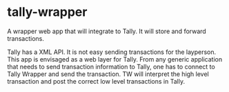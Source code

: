tally-wrapper
=============

A wrapper web app that will integrate to Tally. It will store and forward transactions.

Tally has a XML API. It is not easy sending transactions for the layperson. This app is envisaged as a web layer for Tally. From any generic application that needs to send transaction information to Tally, one has to connect to Tally Wrapper and send the transaction. TW will interpret the high level transaction and post the correct low level transactions in Tally.